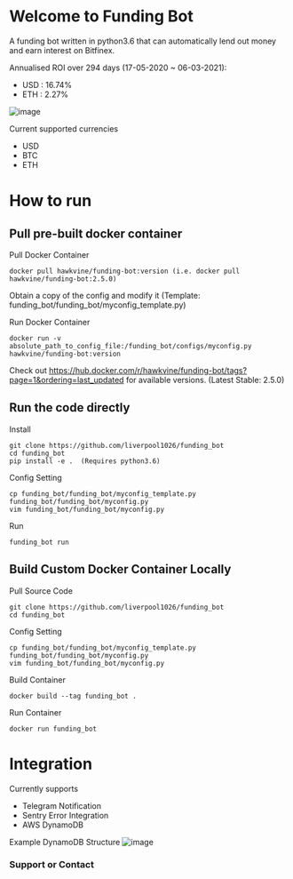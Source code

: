 # Welcome to Funding Bot

A funding bot written in python3.6 that can automatically lend out money and earn interest on Bitfinex.

Annualised ROI over 294 days (17-05-2020 ~ 06-03-2021):
- USD : 16.74%
- ETH : 2.27%

![image](https://user-images.githubusercontent.com/29122286/110626592-a7a7f780-81ec-11eb-8348-b480a9d5301a.png)

Current supported currencies

- USD
- BTC
- ETH

# How to run

## Pull pre-built docker container

Pull Docker Container
```
docker pull hawkvine/funding-bot:version (i.e. docker pull hawkvine/funding-bot:2.5.0)
```

Obtain a copy of the config and modify it (Template: funding_bot/funding_bot/myconfig_template.py)

Run Docker Container
```
docker run -v absolute_path_to_config_file:/funding_bot/configs/myconfig.py hawkvine/funding-bot:version
```

Check out https://hub.docker.com/r/hawkvine/funding-bot/tags?page=1&ordering=last_updated for available versions. (Latest Stable: 2.5.0)

## Run the code directly

Install
```
git clone https://github.com/liverpool1026/funding_bot
cd funding_bot
pip install -e .  (Requires python3.6)
```

Config Setting
```
cp funding_bot/funding_bot/myconfig_template.py funding_bot/funding_bot/myconfig.py
vim funding_bot/funding_bot/myconfig.py
```

Run
```
funding_bot run
```

## Build Custom Docker Container Locally

Pull Source Code
```
git clone https://github.com/liverpool1026/funding_bot
cd funding_bot
```

Config Setting
```
cp funding_bot/funding_bot/myconfig_template.py funding_bot/funding_bot/myconfig.py
vim funding_bot/funding_bot/myconfig.py
```

Build Container
```
docker build --tag funding_bot .
```

Run Container
```
docker run funding_bot
```

# Integration

Currently supports
- Telegram Notification
- Sentry Error Integration
- AWS DynamoDB

Example DynamoDB Structure
![image](https://user-images.githubusercontent.com/29122286/111640383-e28ed880-8847-11eb-8e2c-cc30eb12c02f.png)


### Support or Contact

